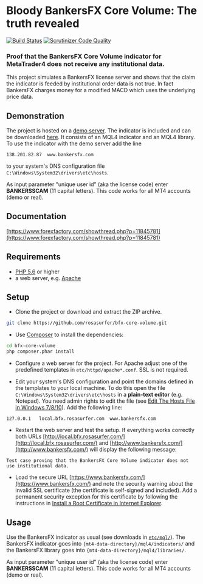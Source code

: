 Bloody BankersFX Core Volume: The truth revealed
================================================

[![Build Status](https://scrutinizer-ci.com/g/rosasurfer/bfx-core-volume/badges/build.png?b=master)](https://scrutinizer-ci.com/g/rosasurfer/bfx-core-volume/build-status/master)
[![Scrutinizer Code Quality](https://scrutinizer-ci.com/g/rosasurfer/bfx-core-volume/badges/quality-score.png?b=master)](https://scrutinizer-ci.com/g/rosasurfer/bfx-core-volume/?branch=master)


### Proof that the BankersFX Core Volume indicator for MetaTrader4 does not receive any institutional data.

This project simulates a BankersFX license server and shows that the claim the indicator is feeded by institutional order
data is not true. In fact BankersFX charges money for a modified MACD which uses the underlying price data.


Demonstration
-------------
The project is hosted on a [demo server](http://bfx.rosasurfer.com/). The indicator is included and can be downloaded
[here](etc/mql). It consists of an MQL4 indicator and an MQL4 library. To use the indicator with the demo server
add the line

```138.201.82.87  www.bankersfx.com```

to your system's DNS configuration file ```C:\Windows\System32\drivers\etc\hosts```.

As input parameter "unique user id" (aka the license code) enter **BANKERSSCAM** (11 capital letters). This code works for all
MT4 accounts (demo or real).


Documentation
-------------
[https://www.forexfactory.com/showthread.php?p=11845781](https://www.forexfactory.com/showthread.php?p=11845781)


Requirements
------------
 * [PHP 5.6](http://php.net/) or higher
 * a web server, e.g. [Apache](https://httpd.apache.org/)


Setup
-----
* Clone the project or download and extract the ZIP archive.
```bash
git clone https://github.com/rosasurfer/bfx-core-volume.git
```

* Use [Composer](http://getcomposer.org) to install the dependencies:
```bash
cd bfx-core-volume
php composer.phar install
```

* Configure a web server for the project. For Apache adjust one of the predefined templates in ```etc/httpd/apache*.conf```.
  SSL is not required.

* Edit your system's DNS configuration and point the domains defined in the templates to your local machine. To do this open
  the file ```C:\Windows\System32\drivers\etc\hosts``` in a **plain-text editor** (e.g. Notepad). You need admin rights to edit 
  the file (see [Edit The Hosts File in Windows 7/8/10](https://www.thewindowsclub.com/hosts-file-in-windows)).
  Add the following line:
```
127.0.0.1   local.bfx.rosasurfer.com  www.bankersfx.com
```

* Restart the web server and test the setup. If everything works correctly both URLs
  [http://local.bfx.rosasurfer.com/](http://local.bfx.rosasurfer.com/) and
  [http://www.bankersfx.com/](http://www.bankersfx.com/) will display the following message:
```
Test case proving that the BankersFX Core Volume indicator does not use institutional data.
```


* Load the secure URL [https://www.bankersfx.com/](https://www.bankersfx.com/) and note the security warning about the invalid
  SSL certificate (the certificate is self-signed and included). Add a permanent security exception for this
  certificate by following the instructions in [Install a Root Certificate in Internet Explorer](https://www.poweradmin.com/help/sslhints/ie.aspx).


Usage
-----
Use the BankersFX indicator as usual (see downloads in [```etc/mql/```](etc/mql)). The BankersFX indicator goes into
```{mt4-data-directory}/mql4/indicators/``` and the BankersFX library goes into ```{mt4-data-directory}/mql4/libraries/```.

As input parameter "unique user id" (aka the license code) enter **BANKERSSCAM** (11 capital letters). This code works for all
MT4 accounts (demo or real).
